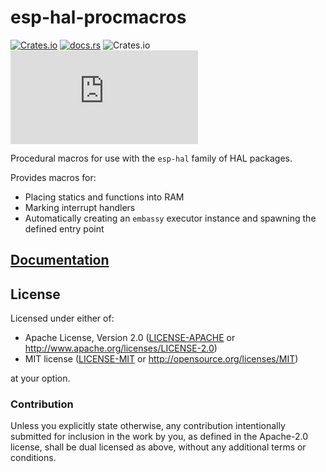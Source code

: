 # esp-hal-procmacros

[![Crates.io](https://img.shields.io/crates/v/esp-hal-procmacros?labelColor=1C2C2E&color=C96329&logo=Rust&style=flat-square)](https://crates.io/crates/esp-hal-procmacros)
[![docs.rs](https://img.shields.io/docsrs/esp-hal-procmacros?labelColor=1C2C2E&color=C96329&logo=rust&style=flat-square)](https://docs.rs/esp-hal-procmacros)
![Crates.io](https://img.shields.io/crates/l/esp-hal-procmacros?labelColor=1C2C2E&style=flat-square)
[![Matrix](https://img.shields.io/matrix/esp-rs:matrix.org?label=join%20matrix&labelColor=1C2C2E&color=BEC5C9&logo=matrix&style=flat-square)](https://matrix.to/#/#esp-rs:matrix.org)

Procedural macros for use with the `esp-hal` family of HAL packages.

Provides macros for:

- Placing statics and functions into RAM
- Marking interrupt handlers
- Automatically creating an `embassy` executor instance and spawning the defined entry point

## [Documentation]

[documentation]: https://docs.rs/esp-hal-procmacros/

## License

Licensed under either of:

- Apache License, Version 2.0 ([LICENSE-APACHE](../LICENSE-APACHE) or http://www.apache.org/licenses/LICENSE-2.0)
- MIT license ([LICENSE-MIT](../LICENSE-MIT) or http://opensource.org/licenses/MIT)

at your option.

### Contribution

Unless you explicitly state otherwise, any contribution intentionally submitted for inclusion in
the work by you, as defined in the Apache-2.0 license, shall be dual licensed as above, without
any additional terms or conditions.
